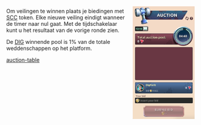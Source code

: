 <img align="right" style="padding:10px 5px 15px 20px;" height="300" src="../_media/auction-screen.png">

Om veilingen te winnen plaats je biedingen met [SCC](./scc.md "scc") token. Elke nieuwe veiling eindigt wanneer de timer naar nul gaat. Met de tijdschakelaar kunt u het resultaat van de vorige ronde zien.

De [DIG](./dig.md "dig") winnende pool is 1% van de totale weddenschappen op het platform.

[auction-table](../_data/auction-table.md ':include')
